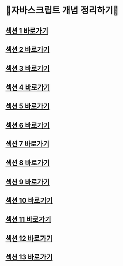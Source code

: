 # 🌟자바스크립트 개념 정리하기🌟

## <a href="./SECTION01/readme.md">섹션 1 바로가기</a><br/>

## <a href="./SECTION02/readme.md">섹션 2 바로가기</a><br/>

## <a href="./SECTION03/readme.md">섹션 3 바로가기</a><br/>

## <a href="./SECTION04/readme.md">섹션 4 바로가기</a><br/>

## <a href="./SECTION05/readme.md">섹션 5 바로가기</a><br/>

## <a href="./SECTION06/readme.md">섹션 6 바로가기</a><br/>

## <a href="./SECTION07/readme.md">섹션 7 바로가기</a><br/>

## <a href="./SECTION08/readme.md">섹션 8 바로가기</a><br/>

## <a href="./SECTION09/readme.md">섹션 9 바로가기</a><br/>

## <a href="./SECTION10/readme.md">섹션 10 바로가기</a><br/>

## <a href="./SECTION11/readme.md">섹션 11 바로가기</a><br/>

## <a href="./SECTION12/readme.md">섹션 12 바로가기</a><br/>

## <a href="./SECTION13/readme.md">섹션 13 바로가기</a><br/>
